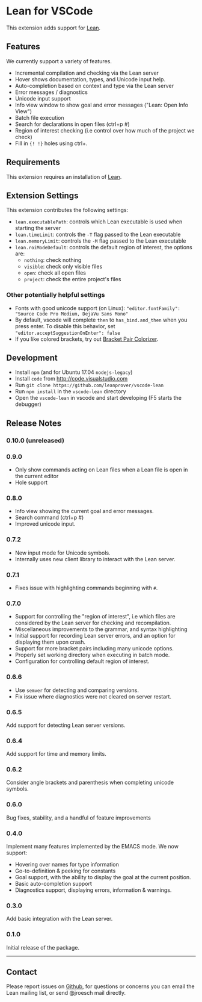 # Lean for VSCode

This extension adds support for [Lean](https://github.com/leanprover/lean).

## Features

We currently support a variety of features.

* Incremental compilation and checking via the Lean server
* Hover shows documentation, types, and Unicode input help.
* Auto-completion based on context and type via the Lean server
* Error messages / diagnostics
* Unicode input support
* Info view window to show goal and error messages ("Lean: Open Info View")
* Batch file execution
* Search for declarations in open files (ctrl+p #)
* Region of interest checking (i.e control over how much of the project we check)
* Fill in `{! !}` holes using ctrl+.

<!--\!\[feature X\]\(images/feature-x.png\)-->

## Requirements

This extension requires an installation of [Lean](https://leanprover.github.io).

## Extension Settings

This extension contributes the following settings:

* `lean.executablePath`: controls which Lean executable is used when starting the server
* `lean.timeLimit`: controls the `-T` flag passed to the Lean executable
* `lean.memoryLimit`: controls the `-M` flag passed to the Lean executable
* `lean.roiModeDefault`: controls the default region of interest, the options are:
  - `nothing`: check nothing
  - `visible`: check only visible files
  - `open`: check all open files
  - `project`: check the entire project's files

### Other potentially helpful settings

* Fonts with good unicode support (on Linux): `"editor.fontFamily": "Source Code Pro Medium, DejaVu Sans Mono"`
* By default, vscode will complete `then` to `has_bind.and_then` when you press enter.  To disable this behavior, set `"editor.acceptSuggestionOnEnter": false`
* If you like colored brackets, try out [Bracket Pair Colorizer](https://marketplace.visualstudio.com/items?itemName=CoenraadS.bracket-pair-colorizer).

## Development

* Install `npm` (and for Ubuntu 17.04 `nodejs-legacy`)
* Install `code` from http://code.visualstudio.com
* Run `git clone https://github.com/leanprover/vscode-lean`
* Run `npm install` in the `vscode-lean` directory
* Open the `vscode-lean` in vscode and start developing (F5 starts the debugger)

## Release Notes

### 0.10.0 (unreleased)

### 0.9.0
* Only show commands acting on Lean files when a Lean file is open in the current editor
* Hole support

### 0.8.0
* Info view showing the current goal and error messages.
* Search command (ctrl+p #)
* Improved unicode input.

### 0.7.2
* New input mode for Unicode symbols.
* Internally uses new client library to interact with the Lean server.

### 0.7.1
* Fixes issue with highlighting commands beginning with `#`.

### 0.7.0
* Support for controlling the "region of interest", i.e which files
  are considered by the Lean server for checking and recompilation.
* Miscellaneous improvements to the grammar, and syntax highlighting
* Initial support for recording Lean server errors, and an option
  for displaying them upon crash.
* Support for more bracket pairs including many unicode options.
* Properly set working directory when executing in batch mode.
* Configuration for controlling default region of interest.

### 0.6.6

* Use `semver` for detecting and comparing versions.
* Fix issue where diagnostics were not cleared on
  server restart.

### 0.6.5

Add support for detecting Lean server versions.

### 0.6.4

Add support for time and memory limits.

### 0.6.2

Consider angle brackets and parenthesis when completing unicode symbols.

### 0.6.0

Bug fixes, stability, and a handful of feature improvements

### 0.4.0

Implement many features implemented by the EMACS mode. We now support:

- Hovering over names for type information
- Go-to-definition & peeking for constants
- Goal support, with the ability to display the
  goal at the current position.
- Basic auto-completion support
- Diagnostics support, displaying errors, information
   & warnings.

### 0.3.0

Add basic integration with the Lean server.

### 0.1.0

Initial release of the package.

-----------------------------------------------------------------------------------------------------------

## Contact

Please report issues on [Github](https://github.com/leanprover/vscode-lean), for questions or concerns you can email the
Lean mailing list, or send @jroesch mail directly.

